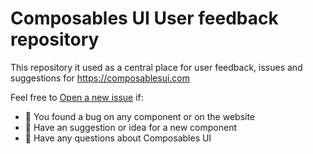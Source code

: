 # Composables UI User feedback repository

This repository it used as a central place for user feedback, issues and suggestions for https://composablesui.com

Feel free to [Open a new issue](https://github.com/composablehorizons/composablesui/issues/new) if:
- 🐛 You found a bug on any component or on the website
- 🙏 Have an suggestion or idea for a new component
- 🤔 Have any questions about Composables UI
